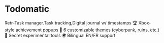 # Todomatic
Retr-Task manager.Task tracking,Digital journal w/ timestamps 🏆 Xbox-style achievement popups 🎨 6 customizable themes (cyberpunk, ruins, etc.) 🔐 Secret experimental tools 🌍 Bilingual EN/FR support

